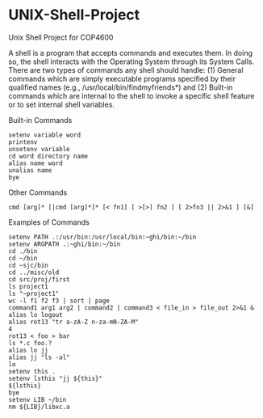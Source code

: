 # UNIX-Shell-Project
Unix Shell Project for COP4600

A shell is a program that accepts commands and executes them. In doing so, the shell interacts with the 
Operating System through its System Calls. There are two types of commands any shell should handle: 
(1) General commands which are simply executable programs specified by their qualified names 
    (e.g., /usr/local/bin/findmyfriends*) and 
(2) Built-in commands which are internal to the shell to invoke a specific shell feature or to set internal 
    shell variables.


Built-in Commands

    setenv variable word
    printenv
    unsetenv variable
    cd word directory name
    alias name word
    unalias name
    bye
    
Other Commands
    
    cmd [arg]* [|cmd [arg]*]* [< fn1] [ >[>] fn2 ] [ 2>fn3 || 2>&1 ] [&]
    
Examples of Commands

    setenv PATH .:/usr/bin:/usr/local/bin:~ghi/bin:~/bin
    setenv ARGPATH .:~ghi/bin:~/bin
    cd ./bin
    cd ~/bin
    cd ~sjc/bin
    cd ../misc/old
    cd src/proj/first
    ls project1
    ls "~project1"
    wc -l f1 f2 f3 | sort | page
    command1 arg1 arg2 | command2 | command3 < file_in > file_out 2>&1 &
    alias lo logout
    alias rot13 "tr a-zA-Z n-za-mN-ZA-M"
    4
    rot13 < foo > bar
    ls *.c foo.?
    alias lo jj
    alias jj "ls -al"
    lo
    setenv this .
    setenv lsthis "jj ${this}"
    ${lsthis}
    bye
    setenv LIB ~/bin
    nm ${LIB}/libxc.a
    
    